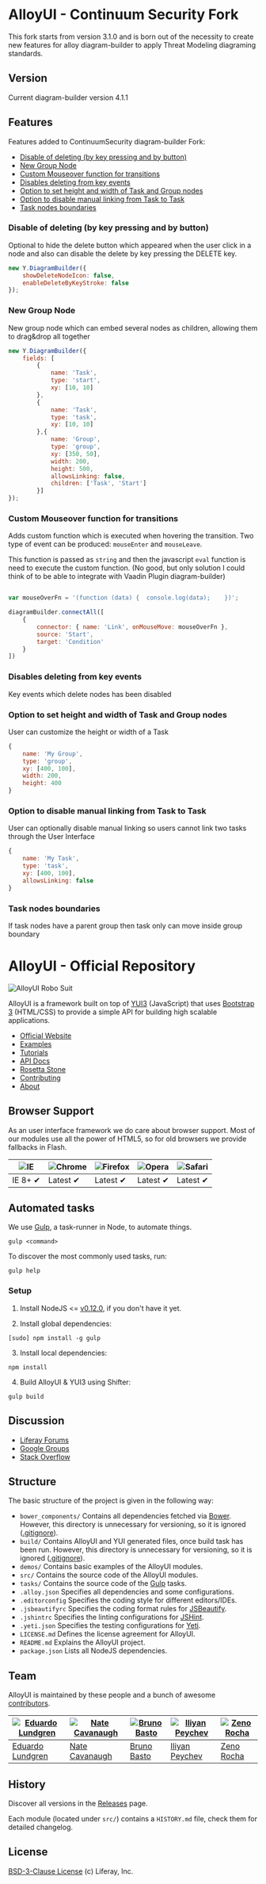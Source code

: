 # AlloyUI - Continuum Security Fork
This fork starts from version 3.1.0 and is born out of the necessity to create new features for alloy diagram-builder to apply Threat Modeling diagraming standards.

## Version 
Current diagram-builder version 4.1.1

## Features
Features added to ContinuumSecurity diagram-builder Fork:

- [Disable of deleting (by key pressing and by button)](#disable-of-deleting-by-key-pressing-and-by-button)
- [New Group Node](#new-group-node)
- [Custom Mouseover function for transitions](#custom-mouseover-function-for-transitions)
- [Disables deleting from key events](#disables-deleting-from-key-events)
- [Option to set height and width of Task and Group nodes](#option-to-set-height-and-width-of-task-and-group-nodes)
- [Option to disable manual linking from Task to Task](#option-to-disable-manual-linking-from-task-to-task)
- [Task nodes boundaries](#task-nodes-boundaries)

### Disable of deleting (by key pressing and by button)
Optional to hide the delete button which appeared when the user click in a node and also can disable
the delete by key pressing the DELETE key.
````javascript
new Y.DiagramBuilder({
    showDeleteNodeIcon: false,
    enableDeleteByKeyStroke: false
});
````

### New Group Node
New group node which can embed several nodes as children, allowing them to drag&drop all together

```javascript
new Y.DiagramBuilder({
    fields: [
        {
            name: 'Task',
            type: 'start',
            xy: [10, 10]
        },
        {
            name: 'Task',
            type: 'task',
            xy: [10, 10]
        },{
            name: 'Group',
            type: 'group',
            xy: [350, 50],
            width: 200,
            height: 500,
            allowsLinking: false,
            children: ['Task', 'Start']
        }]
});
```

### Custom Mouseover function for transitions
Adds custom function which is executed when hovering the transition. Two type of event can be produced: `mouseEnter` 
and `mouseLeave`.

This function is passed as `string` and then the javascript `eval` function is need to execute the custom function. 
(No good, but only solution I could think of to be able to integrate with Vaadin Plugin diagram-builder)

```javascript

var mouseOverFn = '(function (data) {  console.log(data);    })';

diagramBuilder.connectAll([
    {
        connector: { name: 'Link', onMouseMove: mouseOverFn },
        source: 'Start',
        target: 'Condition'
    }
])

```

### Disables deleting from key events
Key events which delete nodes has been disabled

### Option to set height and width of Task and Group nodes
User can customize the height or width of a Task

```javascript
{
    name: 'My Group',
    type: 'group',
    xy: [400, 100],
    width: 200,
    height: 400
}
```

### Option to disable manual linking from Task to Task
User can optionally disable manual linking so users cannot link two tasks through the User Interface
```javascript
{
    name: 'My Task',
    type: 'task',
    xy: [400, 100],
    allowsLinking: false
}
```

### Task nodes boundaries 
If task nodes have a parent group then task only can move inside group boundary

# AlloyUI - Official Repository

![AlloyUI Robo Suit](https://cloud.githubusercontent.com/assets/398893/3529038/980b55ca-0795-11e4-9ffe-2a41953f1df8.jpg)

AlloyUI is a framework built on top of [YUI3](http://yuilibrary.com) (JavaScript) that uses [Bootstrap 3](http://getbootstrap.com/) (HTML/CSS) to provide a simple API for building high scalable applications.

* [Official Website](http://alloyui.com/)
* [Examples](http://alloyui.com/examples/)
* [Tutorials](http://alloyui.com/tutorials/)
* [API Docs](http://alloyui.com/api/)
* [Rosetta Stone](http://alloyui.com/rosetta-stone/)
* [Contributing](http://alloyui.com/contributing/)
* [About](http://alloyui.com/about/)

## Browser Support

As an user interface framework we do care about browser support. Most of our modules use all the power of HTML5, so for old browsers we provide fallbacks in Flash.

![IE](https://cloud.githubusercontent.com/assets/398893/3528325/20373e76-078e-11e4-8e3a-1cb86cf506f0.png "Internet Explorer") | ![Chrome](https://cloud.githubusercontent.com/assets/398893/3528328/23bc7bc4-078e-11e4-8752-ba2809bf5cce.png "Google Chrome") | ![Firefox](https://cloud.githubusercontent.com/assets/398893/3528329/26283ab0-078e-11e4-84d4-db2cf1009953.png "Mozilla Firefox") | ![Opera](https://cloud.githubusercontent.com/assets/398893/3528330/27ec9fa8-078e-11e4-95cb-709fd11dac16.png "Opera") | ![Safari](https://cloud.githubusercontent.com/assets/398893/3528331/29df8618-078e-11e4-8e3e-ed8ac738693f.png "Safari")
--- | --- | --- | --- | --- |
IE 8+ ✔ | Latest ✔ | Latest ✔ | Latest ✔ | Latest ✔ |

## Automated tasks

We use [Gulp](http://gulpjs.com/), a task-runner in Node, to automate things.

```
gulp <command>
```

To discover the most commonly used tasks, run:

```
gulp help
```

### Setup

1. Install NodeJS <= [v0.12.0](http://nodejs.org/dist/v0.12.0/), if you don't have it yet.

2. Install global dependencies:

```
[sudo] npm install -g gulp
```

3. Install local dependencies:

```
npm install
```

4. Build AlloyUI & YUI3 using Shifter:

```
gulp build
```

## Discussion

* [Liferay Forums](http://www.liferay.com/community/forums/-/message_boards/category/8409523)
* [Google Groups](https://groups.google.com/forum/?fromgroups#!forum/alloyui)
* [Stack Overflow](http://stackoverflow.com/questions/tagged/alloy-ui)

## Structure

The basic structure of the project is given in the following way:

* `bower_components/` Contains all dependencies fetched via [Bower](http://bower.io/). However, this directory is unnecessary for versioning, so it is ignored ([.gitignore](https://github.com/liferay/alloy-ui/blob/master/.gitignore)).
* `build/` Contains AlloyUI and YUI generated files, once build task has been run. However, this directory is unnecessary for versioning, so it is ignored ([.gitignore](https://github.com/liferay/alloy-ui/blob/master/.gitignore)).
* `demos/` Contains basic examples of the AlloyUI modules.
* `src/` Contains the source code of the AlloyUI modules.
* `tasks/` Contains the source code of the [Gulp](http://gulpjs.com/) tasks.
* `.alloy.json` Specifies all dependencies and some configurations.
* `.editorconfig` Specifies the coding style for different editors/IDEs.
* `.jsbeautifyrc` Specifies the coding format rules for [JSBeautify](http://jsbeautifier.org/).
* `.jshintrc` Specifies the linting configurations for [JSHint](http://www.jshint.com/).
* `.yeti.json` Specifies the testing configurations for [Yeti](http://yeti.cx/).
* `LICENSE.md` Defines the license agreement for AlloyUI.
* `README.md` Explains the AlloyUI project.
* `package.json` Lists all NodeJS dependencies.

## Team

AlloyUI is maintained by these people and a bunch of awesome [contributors](https://github.com/liferay/alloy-ui/graphs/contributors).

[![Eduardo Lundgren](http://gravatar.com/avatar/42327de520e674a6d1686845b30778d0?s=70)](https://github.com/eduardolundgren) | [![Nate Cavanaugh](http://gravatar.com/avatar/3f754d8a639c608d338b580b446c59d6?s=70)](https://github.com/natecavanaugh) | [![Bruno Basto](http://gravatar.com/avatar/4d7367e850216a8e6f9be296c74f0d68?s=70)](https://github.com/brunobasto) | [![Iliyan Peychev](http://gravatar.com/avatar/c2a0cb9ed0d19196b7fe061055c18838?s=70)](https://github.com/ipeychev) | [![Zeno Rocha](http://gravatar.com/avatar/e190023b66e2b8aa73a842b106920c93?s=70)](https://github.com/zenorocha)
--- | --- | --- | --- | ---
[Eduardo Lundgren](https://github.com/eduardolundgren) | [Nate Cavanaugh](https://github.com/natecavanaugh) | [Bruno Basto](https://github.com/brunobasto) | [Iliyan Peychev](https://github.com/ipeychev) | [Zeno Rocha](https://github.com/zenorocha)

## History

Discover all versions in the [Releases](https://github.com/liferay/alloy-ui/releases) page.

Each module (located under `src/`) contains a `HISTORY.md` file, check them for detailed changelog.

## License

[BSD-3-Clause License](https://github.com/liferay/alloy-ui/blob/master/LICENSE.md) (c) Liferay, Inc.

